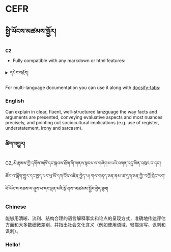 # CEFR

<!-- panels:start -->

<!-- div:title-panel -->

## སྤྱི་ཡོངས་མཚམས་སྦྱོར།

<!-- div:left-panel -->

**C2**

-   Fully compatible with any markdown or html features:

<details>
  <summary>དཔེར་བརྗོད།</summary>

> འདི་དཔེར་བརྗོད་ཡིན།

</details>

<!-- div:right-panel -->

For multi-language documentation you can use it along with [docsify-tabs](https://jhildenbiddle.github.io/docsify-tabs/):

<!-- tabs:start -->

### **English**

Can explain in clear, fluent, well-structured lanzguage the way facts and arguments are presented, conveying evaluative aspects and most nuances precisely, and pointing out sociocultural implications (e.g. use of register, understatement, irony and sarcasm).

### **ཚིག་འགྱུར།**

C2_མི་རྣམས་ཀྱི་དགོས་མཁོ་དང་སྐབས་ཐོག་གི་གནས་སྟངས་ལ་གཞིགས་པའི་འགན་འདྲ་མིན་འཁུར་བ་དང་། ཚོར་བ་ལྐོག་གྱུར་དང་ཁྱད་པར་ཕྲ་མོ་དག་ངོས་འཛིན་བྱེད་པ། གལ་གནད་ཅན་ནམ་་ཛ་དྲག་ཅན་གྱི་་བགྲོ་གླེང་ཡག་པོ་ཡོང་བ་བཅས་ལ་ནུས་པ་དང་ལྡན་པའི་སྒོ་ནས་་མཚམས་སྦྱོར་བྱེད་ཐུབ།

### **Chinese**

能够用清晰、流利、结构合理的语言解释事实和论点的呈现方式，准确地传达评估方面和大多数细微差别，并指出社会文化含义（例如使用语域、轻描淡写、讽刺和讽刺）。


<!-- tabs:end -->

<!-- div:title-panel -->

### Hello!

<!-- panels:end -->

